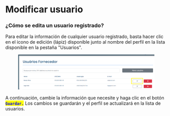 # Modificar  usuario

### ¿Cómo se edita un usuario registrado?

Para editar la información de cualquier usuario registrado, basta hacer clic en el icono de edición (lápiz) disponible junto al nombre del perfil en la lista disponible en la pestaña "Usuarios".

<figure><img src="../../../../.gitbook/assets/image (8).png" alt=""><figcaption></figcaption></figure>

A continuación, cambie la información que necesite y haga clic en el botón <mark style="color:blue;">**`Guardar.`**</mark> Los cambios se guardarán y el perfil se actualizará en la lista de usuarios.

<figure><img src="../../../../.gitbook/assets/Editar usuário (Fornecedor).png" alt=""><figcaption></figcaption></figure>
